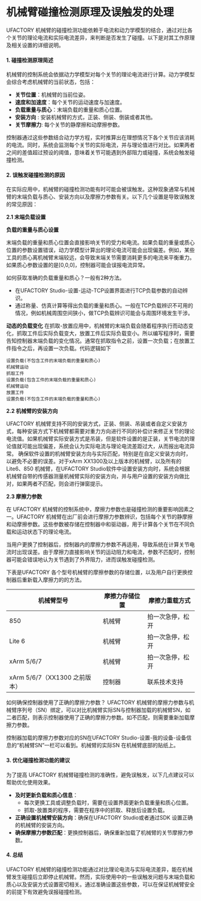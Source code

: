 # 机械臂碰撞检测原理及误触发的处理

UFACTORY 机械臂的碰撞检测功能依赖于电流和动力学模型的结合，通过对比各个关节的理论电流和实际电流差异，来判断是否发生了碰撞。以下是对其工作原理及相关设置的详细说明。

#### 1. **碰撞检测原理简述**

机械臂的控制系统会依据动力学模型对每个关节的理论电流进行计算。动力学模型会综合考虑机械臂的当前状态，包括：

* **关节位置**：机械臂的当前位姿。
* **速度和加速度**：每个关节的运动速度与加速度。
* **负载重量与质心**：末端负载的重量和质心位置。
* **安装方向** : 安装机械臂的方式，正装、侧装、倒装或者其他。
* **关节摩擦力**: 每个关节的静摩擦和动摩擦参数。

控制器通过这些参数结合动力学方程，实时推算出在理想情况下各个关节应该消耗的电流。同时，系统会监测每个关节的实际电流，并与理论值进行对比。如果两者之间的差值超过预设的阈值，意味着关节可能遇到外部阻力或碰撞，系统会触发碰撞检测。

#### 2. **误触发碰撞检测的原因**

在实际应用中，机械臂的碰撞检测功能有时可能会被误触发。这种现象通常与机械臂的末端负载与质心、安装方向以及摩擦力参数有关。以下几个设置是导致误触发的常见原因：

**2.1 末端负载设置**

**负载的重量与质心设置**

末端负载的重量和质心位置会直接影响关节的受力和电流。如果负载的重量或质心位置的参数设置错误，动力学模型计算出的理论电流可能会出现偏差。例如，某些工具的质心离机械臂末端较远，会导致末端关节需要消耗更多的电流来平衡重力。如果质心参数设置的是\[0,0,0]，控制器可能会误报电流异常。

如何获取准确的负载重量和质心？一般有2种方法。

* 在UFACTORY Studio-设置-运动-TCP设置界面进行TCP负载参数的自动辨识。
* 通过称量、仿真计算等得出负载的重量和质心。一般在TCP负载辨识不可用的情况，例如机械周围空间狭小，做TCP负载辨识可能会与周围环境发生干涉。

**动态的负载变化** 在抓取-放置应用中，机械臂的末端负载会随着程序执行而动态变化，抓取工件后实际负载变大，放置工件后实际负载变小。所以编写程序时，需要告知控制器末端负载的变化情况。通常在抓取指令之前，设置一次负载；在放置工件指令之后，再设置一次负载。代码逻辑如下

```
设置负载(不包含工件的末端负载的重量和质心)
机械臂运动
抓取工件
设置负载(包含工件的末端负载的重量和质心)
机械臂运动
放置工件
设置负载(不包含工件的末端负载的重量和质心)
```

**2.2 机械臂的安装方向**

UFACTORY 机械臂支持不同的安装方式，正装、侧装、吊装或者自定义安装方式，每种安装方式下机械臂都需要对重力方向进行不同的补偿计来修正关节的理论电流值。如果机械臂实际安装方式是吊装，但是软件设置的是正装，关节电流的理论值就可能出现偏差，系统会认为实际电流与理论电流差距过大，从而报出电流异常。 确保软件设置的机械臂安装方向与实际匹配，特别是在自定义安装方向时，以避免不必要的误差。对于xArm XX1300及以上版本的机械臂，以及所有的Lite6、850 机械臂，在UFACTORY Studio软件中设置安装方向时，系统会根据机械臂自带的传感器测量机械臂实际的安装方向，并与用户设置的安装方向做比对，如果两者不匹配，则会进行弹窗提示。

**2.3 摩擦力参数**

在 UFACTORY 机械臂的控制系统中，摩擦力参数也是碰撞检测的重要影响因素之一。UFACTORY 机械臂在出厂前会进行摩擦力参数辨识，包括每个关节的静摩擦和动摩擦参数。这些参数被存储在控制器中和驱动器，用于计算各个关节在不同负载和运动状态下的理论电流。

当用户更换了控制器后，控制器内的摩擦力参数不再适用，导致系统在计算关节电流时出现误差。由于摩擦力直接影响关节的运动阻力和电流，参数不匹配时，控制器可能会错误地认为关节遇到了外界阻力，进而误触发碰撞检测。

下表是UFACTORY 各个型号机械臂的摩擦参数的存储位置，以及用户自行更换控制器后重新载入摩擦力的的方法。

| 机械臂型号                   | 摩擦力存储位置 | 摩擦力重载方式  |
| ----------------------- | ------- | -------- |
| 850                     | 机械臂     | 拍一次急停，松开 |
| Lite 6                  | 机械臂     | 拍一次急停，松开 |
| xArm 5/6/7              | 机械臂     | 拍一次急停，松开 |
| xArm 5/6/7（XX1300 之前版本） | 控制器     | 联系技术支持   |

如何确保控制器使用了正确的摩擦力参数？ UFACTORY 机械臂的摩擦力参数与机械臂序列号（SN）绑定，可以对比机械臂实际SN与控制器加载的机械臂SN，如二者匹配，则表示控制器使用了正确的摩擦力参数。如不匹配，则需要重新加载摩擦力参数。

控制器加载的摩擦力参数对应的SN在UFACTORY Studio-设置-我的设备-设备信息的“机械臂SN”一栏可以看到。机械臂的实际SN 在机械臂底部的贴纸上。

#### 3. **优化碰撞检测功能的建议**

为了提高 UFACTORY 机械臂碰撞检测的准确性，避免误触发，以下几点建议可以帮助优化使用效果。

* **及时更新负载和质心信息**：
  * 每次更换工具或调整负载时，需要在设置界面更新负载重量和质心位置。
  * 抓取-放置类的程序，需要在程序中的抓取、释放后设置负载。
* **正确设置机械臂安装方向**：确保在UFACTORY Studio或者通过SDK 设置正确的机械臂的安装方向。
* **确保摩擦力参数匹配**：更换控制器后，确保重新加载了机械臂的关节摩擦力参数。

#### 4. **总结**

UFACTORY 机械臂的碰撞检测功能通过对比理论电流与实际电流差异，能在机械臂发生碰撞后立即停止机械臂。然而，实际使用中的一些误触发问题与末端负载和质心以及安装方式设置密切相关。通过准确设置这些参数，可以在保证机械臂安全的前提下有效避免误报碰撞检测。
